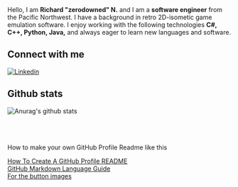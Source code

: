<div>
  Hello, I am <strong>Richard "zerodowned" N.</strong> and I am a <strong>software engineer</strong> from the Pacific Northwest. I have a  background in retro 2D-isometic game emulation software. I enjoy working with the following technologies <strong>C#, C++, Python, Java,</strong> and always eager to learn new languages and software.
</div>

## Connect with me
 
<div>
  <a target="_blank" href="https://www.linkedin.com/in/richard-n-183ab923b">
    <img alt="Linkedin" src="https://img.shields.io/badge/linkedin-0077B5?logo=linkedin&logoColor=white&style=for-the-badge" />
  </a>
</div>



## Github stats

![Anurag's github stats](https://github-readme-stats.vercel.app/api?username=zerodowned&count_private=true&show_icons=true)


<br>
<br>
<br>
How to make your own GitHub Profile Readme like this

[How To Create A GitHub Profile README](https://aboutmonica.com/blog/how-to-create-a-github-profile-readme/) <br>
  [GitHub Markdown Language Guide](https://github.com/adam-p/markdown-here/wiki/Markdown-Cheatsheet#links)<br>
[For the button images](https://shields.io/)<br>
